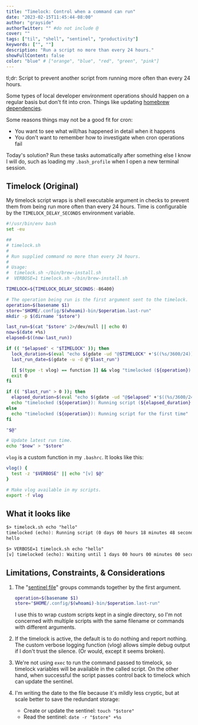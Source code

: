 ```yaml
---
title: "Timelock: Control when a command can run"
date: "2023-02-15T11:45:44-08:00"
author: "grayside"
authorTwitter: "" #do not include @
cover: ""
tags: ["til", "shell", "sentinel", "productivity"]
keywords: ["", ""]
description: "Run a script no more than every 24 hours."
showFullContent: false
color: "blue" # ["orange", "blue", "red", "green", "pink"]
---
```


tl;dr: Script to prevent another script from running more often than every 24 hours.

Some types of local developer environment operations should happen on a regular
basis but don't fit into cron. Things like updating [homebrew dependencies](https://brew.sh/).

Some reasons things may not be a good fit for cron:

* You want to see what will/has happened in detail when it happens
* You don't want to remember how to investigate when cron operations fail

Today's solution? Run these tasks automatically after something else I know I will do,
such as loading my `.bash_profile` when I open a new terminal session.

## Timelock (Original)

My timelock script wraps is shell executable argument in checks to prevent them
from being run more often than every 24 hours. Time is configurable by the
`TIMELOCK_DELAY_SECONDS` environment variable.

```bash
#!/usr/bin/env bash
set -eu

##
# timelock.sh
#
# Run supplied command no more than every 24 hours.
#
# Usage:
#  timelock.sh ~/bin/brew-install.sh
#  VERBOSE=1 timelock.sh ~/bin/brew-install.sh

TIMELOCK=${TIMELOCK_DELAY_SECONDS:-86400}

# The operation being run is the first argument sent to the timelock.
operation=$(basename $1)
store="$HOME/.config/$(whoami)-bin/$operation.last-run"
mkdir -p $(dirname "$store")

last_run=$(cat "$store" 2>/dev/null || echo 0)
now=$(date +%s)
elapsed=$((now-last_run))

if (( "$elapsed" < "$TIMELOCK" )); then
  lock_duration=$(eval "echo $(gdate -ud "@$TIMELOCK" +'$((%s/3600/24)) days %H hours %M minutes %S seconds')")
  last_run_date=$(gdate -u -d @"$last_run")

  [[ $(type -t vlog) == function ]] && vlog "timelocked (${operation}): Waiting until ${lock_duration} hours after ${last_run_date} before running"
  exit 0
fi

if (( "$last_run" > 0 )); then
  elapsed_duration=$(eval "echo $(gdate -ud "@$elapsed" +'$((%s/3600/24)) days %H hours %M minutes %S seconds')") 
  echo "timelocked (${operation}): Running script (${elapsed_duration} hours since last run)"
else
  echo "timelocked (${operation}): Running script for the first time"
fi

"$@"

# Update latest run time.
echo "$now" > "$store"
```

`vlog` is a custom function in my `.bashrc`. It looks like this:

```bash
vlog() {
  test -z "$VERBOSE" || echo "[v] $@"
}

# Make vlog available in my scripts.
export -f vlog
```

## What it looks like

```txt
$> timelock.sh echo "hello"
timelocked (echo): Running script (0 days 00 hours 18 minutes 48 seconds hours since last run)
hello

$> VERBOSE=1 timelock.sh echo "hello"
[v] timelocked (echo): Waiting until 1 days 00 hours 00 minutes 00 seconds hours after Tue Feb 14 05:04:15 UTC 2023 before running
```

## Limitations, Constraints, & Considerations

1. The "[sentinel file](https://logicgrimoire.wordpress.com/2015/05/05/the-sentinel-file-pattern-3/)"
   groups commands together by the first argument.

   ```bash
   operation=$(basename $1)
   store="$HOME/.config/$(whoami)-bin/$operation.last-run"
   ```

   I use this to wrap custom scripts kept in a single directory, so I'm not
   concerned with multiple scripts with the same filename or commands with
   different arguments.

2. If the timelock is active, the default is to do nothing and report nothing.
   The custom verbose logging function (vlog) allows simple debug output if
   I don't trust the silence. (Or would, except it seems broken).

3. We're not using `exec` to run the command passed to timelock, so timelock
   variables will be available in the called script. On the other hand, when
   successful the script passes control back to timelock which can update the
   sentinel.

4. I'm writing the date to the file because it's mildly less cryptic, but at
   scale better to save the redundant storage:

   * Create or update the sentinel: `touch "$store"`
   * Read the sentinel: `date -r "$store" +%s`
